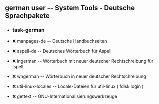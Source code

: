 ##  german user  -- System Tools - Deutsche Sprachpakete

- ###  task-german

- :x:  manpages-de  --	Deutsche Handbuchseiten
- :x:  aspell-de  --	Deutsches Wörterbuch für Aspell
- :x:  ingerman  --	Wörterbuch mit neuer deutscher Rechtschreibung für Ispell
- :x:  wngerman  --	Wörterbuch in neuer deutscher Rechtschreibung

- :x:  util-linux-locales  -- Locale-Dateien für util-linux	( fdisk login )
- :x:  gettext  --		GNU-Internationalisierungswerkzeuge
